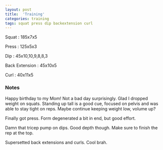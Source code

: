 ```yaml
---
layout: post
title:  'Training'
categories: training
tags: squat press dip backextension curl
---
```


Squat       :   185x7x5

Press       :   125x5x3

Dip         :   45x10,10,9,8,8,3

Back Extension  :   45x10x5

Curl        :   40x11x5

### Notes

Happy birthday to my Mom! Not a bad day surprisingly. Glad I dropped weight on squats.
Standing up tall is a good cue, focused on pelvis and was able to stay tight on reps.
Maybe continue keeping weight low, volume up?

Finally got press. Form degenerated a bit in end, but good effort.

Damn that tricep pump on dips. Good depth though. Make sure to finish the rep at the top.

Supersetted back extensions and curls. Cool brah.
